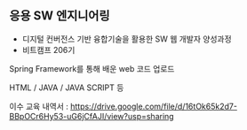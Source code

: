 ## 응용 SW 엔지니어링
- 디지털 컨버전스 기반 융합기술을 활용한 SW 웹 개발자 양성과정
- 비트캠프 206기

Spring Framework를 통해 배운 web 코드 업로드

HTML / JAVA / JAVA SCRIPT 등



이수 교육 내역서 : https://drive.google.com/file/d/16tOk65k2d7-BBpOCr6Hy53-uG6jCfAJI/view?usp=sharing
